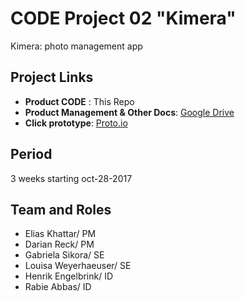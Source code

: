 # CODE Project 02 "Kimera"
Kimera: photo management app

 ## Project Links
 - __Product CODE__ : This Repo
 - __Product Management & Other Docs__: [Google Drive](https://drive.google.com/drive/folders/0B6oYNUzRO6rcZFQxY1NjTkFZZ2c?usp=sharing)
 - __Click prototype__: [Proto.io](https://pr.to/LNLDPX/)

## Period
3 weeks starting oct-28-2017

## Team and Roles
- Elias Khattar/ PM
- Darian Reck/ PM
- Gabriela Sikora/ SE
- Louisa Weyerhaeuser/ SE
- Henrik Engelbrink/ ID
- Rabie Abbas/ ID
